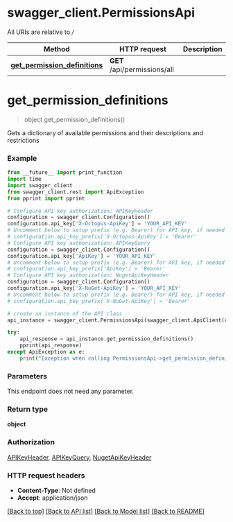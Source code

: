 # swagger_client.PermissionsApi

All URIs are relative to */*

Method | HTTP request | Description
------------- | ------------- | -------------
[**get_permission_definitions**](PermissionsApi.md#get_permission_definitions) | **GET** /api/permissions/all | 

# **get_permission_definitions**
> object get_permission_definitions()



Gets a dictionary of available permissions and their descriptions and restrictions

### Example
```python
from __future__ import print_function
import time
import swagger_client
from swagger_client.rest import ApiException
from pprint import pprint

# Configure API key authorization: APIKeyHeader
configuration = swagger_client.Configuration()
configuration.api_key['X-Octopus-ApiKey'] = 'YOUR_API_KEY'
# Uncomment below to setup prefix (e.g. Bearer) for API key, if needed
# configuration.api_key_prefix['X-Octopus-ApiKey'] = 'Bearer'
# Configure API key authorization: APIKeyQuery
configuration = swagger_client.Configuration()
configuration.api_key['ApiKey'] = 'YOUR_API_KEY'
# Uncomment below to setup prefix (e.g. Bearer) for API key, if needed
# configuration.api_key_prefix['ApiKey'] = 'Bearer'
# Configure API key authorization: NugetApiKeyHeader
configuration = swagger_client.Configuration()
configuration.api_key['X-NuGet-ApiKey'] = 'YOUR_API_KEY'
# Uncomment below to setup prefix (e.g. Bearer) for API key, if needed
# configuration.api_key_prefix['X-NuGet-ApiKey'] = 'Bearer'

# create an instance of the API class
api_instance = swagger_client.PermissionsApi(swagger_client.ApiClient(configuration))

try:
    api_response = api_instance.get_permission_definitions()
    pprint(api_response)
except ApiException as e:
    print("Exception when calling PermissionsApi->get_permission_definitions: %s\n" % e)
```

### Parameters
This endpoint does not need any parameter.

### Return type

**object**

### Authorization

[APIKeyHeader](../README.md#APIKeyHeader), [APIKeyQuery](../README.md#APIKeyQuery), [NugetApiKeyHeader](../README.md#NugetApiKeyHeader)

### HTTP request headers

 - **Content-Type**: Not defined
 - **Accept**: application/json

[[Back to top]](#) [[Back to API list]](../README.md#documentation-for-api-endpoints) [[Back to Model list]](../README.md#documentation-for-models) [[Back to README]](../README.md)

